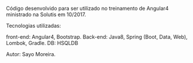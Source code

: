 Código desenvolvido para ser utilizado no treinamento de Angular4 ministrado na Solutis em 10/2017.

Tecnologias utilizadas:

  front-end: Angular4, Bootstrap. 
  Back-end: Java8, Spring (Boot, Data, Web), Lombok, Gradle.
  DB: HSQLDB
  
Autor: Sayo Moreira.

